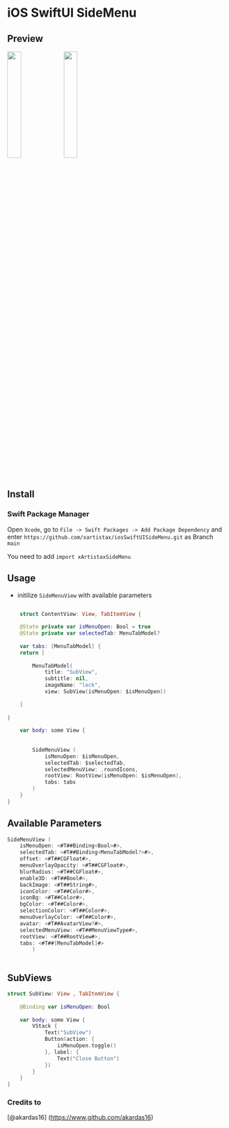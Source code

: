 # iOS SwiftUI SideMenu 

## Preview

<img src="https://github.com/xartistax/xArtistaxSideMenu/assets/119945844/025ee141-80cc-4cbf-ae14-097690635189" width="25%" >
<img src="https://github.com/xartistax/xArtistaxSideMenu/assets/119945844/743e8cfc-af48-49ed-9c62-ccf52693d176" width="25%" >



## Install

### Swift Package Manager

Open `Xcode`, go to `File -> Swift Packages -> Add Package Dependency` and enter `https://github.com/xartistax/iosSwiftUISideMenu.git` as Branch `main`

You need to add `import xArtistaxSideMenu` 

## Usage


* initilize `SideMenuView` with available parameters


```Swift

    struct ContentView: View, TabItemView {
    
    @State private var isMenuOpen: Bool = true
    @State private var selectedTab: MenuTabModel?
    
    var tabs: [MenuTabModel] {
    return [
        
        MenuTabModel(
            title: "SubView",
            subtitle: nil,
            imageName: "lock",
            view: SubView(isMenuOpen: $isMenuOpen))
        
    ]
    
}
    
    var body: some View {
       
            
        SideMenuView (
            isMenuOpen: $isMenuOpen,
            selectedTab: $selectedTab,
            selectedMenuView: .roundIcons,
            rootView: RootView(isMenuOpen: $isMenuOpen),
            tabs: tabs
        )
    }
}

```

## Available Parameters

```Swift
SideMenuView (
    isMenuOpen: <#T##Binding<Bool>#>,
    selectedTab: <#T##Binding<MenuTabModel?>#>,
    offset: <#T##CGFloat#>,
    menuOverlayOpacity: <#T##CGFloat#>,
    blurRadius: <#T##CGFloat#>,
    enable3D: <#T##Bool#>,
    backImage: <#T##String#>,
    iconColor: <#T##Color#>,
    iconBg: <#T##Color#>,
    bgColor: <#T##Color#>,
    selectionColor: <#T##Color#>,
    menuOverlayColor: <#T##Color#>,
    avatar: <#T##AvatarView?#>,
    selectedMenuView: <#T##MenuViewType#>,
    rootView: <#T##RootView#>,
    tabs: <#T##[MenuTabModel]#>
        )
         
```

## SubViews

```Swift
struct SubView: View , TabItemView {
    
    @Binding var isMenuOpen: Bool
    
    var body: some View {
        VStack {
            Text("SubView")
            Button(action: {
                isMenuOpen.toggle()
            }, label: {
                Text("Close Button")
            })
        }
    }
}
```

### Credits to 

[@akardas16] (https://www.github.com/akardas16)
